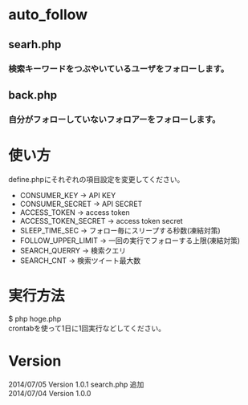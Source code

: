 # auto_follow
## searh.php
### 検索キーワードをつぶやいているユーザをフォローします。
## back.php
### 自分がフォローしていないフォロアーをフォローします。

# 使い方

define.phpにそれぞれの項目設定を変更してください。
* CONSUMER_KEY → API KEY
* CONSUMER_SECRET → API SECRET
* ACCESS_TOKEN → access token
* ACCESS_TOKEN_SECRET → access token secret
* SLEEP_TIME_SEC → フォロー毎にスリープする秒数(凍結対策)
* FOLLOW_UPPER_LIMIT → 一回の実行でフォローする上限(凍結対策)
* SEARCH_QUERRY → 検索クエリ
* SEARCH_CNT → 検索ツイート最大数


# 実行方法
$ php hoge.php  
crontabを使って1日に1回実行などしてください。

# Version
2014/07/05 Version 1.0.1 search.php 追加  
2014/07/04 Version 1.0.0  
